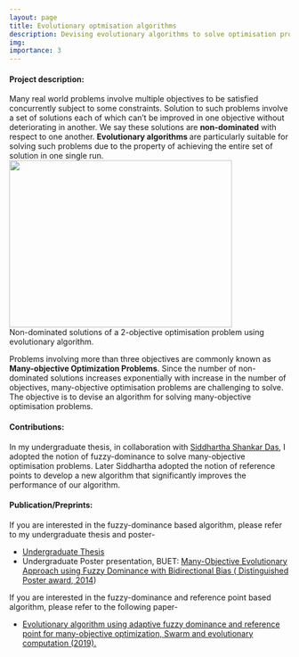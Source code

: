 ```yaml
---
layout: page
title: Evolutionary optmisation algorithms
description: Devising evolutionary algorithms to solve optimisation problems with many-objectives.
img:
importance: 3
---
```


<h4> Project description: </h4>
Many real world problems involve multiple objectives to be satisfied concurrently subject to some constraints. Solution to such problems involve a set of solutions each of which can’t be improved in one objective without deteriorating in another. We say these solutions are <b>non-dominated</b> with respect to one another. <b>Evolutionary algorithms </b> are particularly suitable for solving such problems due to the property of achieving the entire set of solution in one single run.  

<div class="row justify-content-sm-center">
    <div class="col-sm-8 mt-3 mt-md-0">
    <img width= 400 height = 300 src="{{ '/assets/img/multiopt.png' | relative_url }}" alt="" title="Multi-objective optimisation"/>
    </div>
</div>
<div class="caption"> Non-dominated solutions of a 2-objective optimisation problem using evolutionary algorithm. </div>

Problems involving more than three objectives are commonly known as <b>Many-objective Optimization Problems</b>. Since the number of non-dominated solutions increases
exponentially with increase in the number of objectives, many-objective optimisation problems are challenging to solve. The objective is to devise an algorithm for solving many-objective optimisation problems.

<h4> Contributions: </h4>
In my undergraduate thesis, in collaboration with <a href="https://sites.google.com/site/siddhartha047/"> Siddhartha Shankar Das</a>, I adopted the notion of fuzzy-dominance to solve many-objective optimisation problems. Later Siddhartha adopted the notion of reference points to develop a new algorithm that significantly improves the performance of our algorithm.   

<h4> Publication/Preprints: </h4>
If you are interested in the fuzzy-dominance based algorithm, please refer to my undergraduate thesis and poster-
   
* <a href = "https://drive.google.com/file/d/1t9gvTYnd1Olp0gUPvcMXmRjPKbm2EI5X/view?usp=sharing"> Undergraduate Thesis </a>
* Undergraduate Poster presentation, BUET: <a href = "https://drive.google.com/file/d/1TUHkIk_wcO5X7yfOrR5Qgjd4p3Ue2oJN/view?usp=sharing"> Many-Objective Evolutionary Approach using Fuzzy Dominance with Bidirectional Bias (<a href="https://drive.google.com/file/d/0B_vV1Xwwq8rlUkg4RnpybklQWjA/view?usp=sharing"> Distinguished Poster award, 2014</a>)</a> 


If you are interested in the fuzzy-dominance and reference point based algorithm, please refer to the following paper-
* <a href="https://www.sciencedirect.com/science/article/abs/pii/S2210650217304996"> Evolutionary algorithm using adaptive fuzzy dominance and reference point for many-objective optimization, Swarm and evolutionary computation (2019).</a>

<!-- Every project has a beautiful feature showcase page.
It's easy to include images in a flexible 3-column grid format.
Make your photos 1/3, 2/3, or full width.

To give your project a background in the portfolio page, just add the img tag to the front matter like so:

    ---
    layout: page
    title: project
    description: a project with a background image
    img: /assets/img/12.jpg
    ---

<div class="row">
    <div class="col-sm mt-3 mt-md-0">
        <img class="img-fluid rounded z-depth-1" src="{{ '/assets/img/1.jpg' | relative_url }}" alt="" title="example image"/>
    </div>
    <div class="col-sm mt-3 mt-md-0">
        <img class="img-fluid rounded z-depth-1" src="{{ '/assets/img/3.jpg' | relative_url }}" alt="" title="example image"/>
    </div>
    <div class="col-sm mt-3 mt-md-0">
        <img class="img-fluid rounded z-depth-1" src="{{ '/assets/img/5.jpg' | relative_url }}" alt="" title="example image"/>
    </div>
</div>
<div class="caption">
    Caption photos easily. On the left, a road goes through a tunnel. Middle, leaves artistically fall in a hipster photoshoot. Right, in another hipster photoshoot, a lumberjack grasps a handful of pine needles.
</div>
<div class="row">
    <div class="col-sm mt-3 mt-md-0">
        <img class="img-fluid rounded z-depth-1" src="{{ '/assets/img/5.jpg' | relative_url }}" alt="" title="example image"/>
    </div>
</div>
<div class="caption">
    This image can also have a caption. It's like magic.
</div>

You can also put regular text between your rows of images.
Say you wanted to write a little bit about your project before you posted the rest of the images.
You describe how you toiled, sweated, *bled* for your project, and then... you reveal it's glory in the next row of images.


<div class="row justify-content-sm-center">
    <div class="col-sm-8 mt-3 mt-md-0">
        <img class="img-fluid rounded z-depth-1" src="{{ '/assets/img/6.jpg' | relative_url }}" alt="" title="example image"/>
    </div>
    <div class="col-sm-4 mt-3 mt-md-0">
        <img class="img-fluid rounded z-depth-1" src="{{ '/assets/img/11.jpg' | relative_url }}" alt="" title="example image"/>
    </div>
</div>
<div class="caption">
    You can also have artistically styled 2/3 + 1/3 images, like these.
</div>


The code is simple.
Just wrap your images with `<div class="col-sm">` and place them inside `<div class="row">` (read more about the <a href="https://getbootstrap.com/docs/4.4/layout/grid/" target="_blank">Bootstrap Grid</a> system).
To make images responsive, add `img-fluid` class to each; for rounded corners and shadows use `rounded` and `z-depth-1` classes.
Here's the code for the last row of images above:

```html
<div class="row justify-content-sm-center">
    <div class="col-sm-8 mt-3 mt-md-0">
        <img class="img-fluid rounded z-depth-1" src="{{ '/assets/img/6.jpg' | relative_url }}" alt="" title="example image"/>
    </div>
    <div class="col-sm-4 mt-3 mt-md-0">
        <img class="img-fluid rounded z-depth-1" src="{{ '/assets/img/11.jpg' | relative_url }}" alt="" title="example image"/>
    </div>
</div>
``` -->

